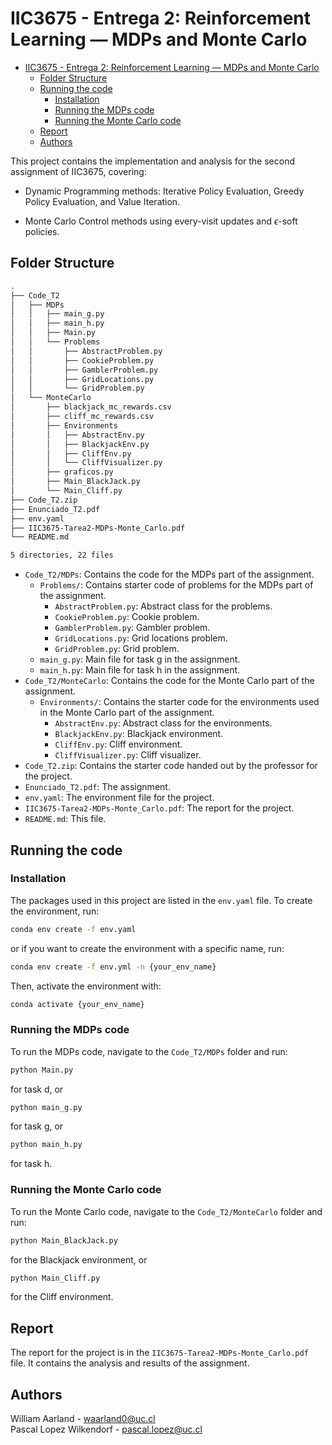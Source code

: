 # IIC3675 - Entrega 2: Reinforcement Learning — MDPs and Monte Carlo

- [IIC3675 - Entrega 2: Reinforcement Learning — MDPs and Monte Carlo](#iic3675---entrega-2-reinforcement-learning--mdps-and-monte-carlo)
  - [Folder Structure](#folder-structure)
  - [Running the code](#running-the-code)
    - [Installation](#installation)
    - [Running the MDPs code](#running-the-mdps-code)
    - [Running the Monte Carlo code](#running-the-monte-carlo-code)
  - [Report](#report)
  - [Authors](#authors)

This project contains the implementation and analysis for the second assignment of IIC3675, covering:

- Dynamic Programming methods: Iterative Policy Evaluation, Greedy Policy Evaluation, and Value Iteration.

- Monte Carlo Control methods using every-visit updates and $\epsilon$-soft policies.


## Folder Structure

```bash
.
├── Code_T2
│   ├── MDPs
│   │   ├── main_g.py
│   │   ├── main_h.py
│   │   ├── Main.py
│   │   └── Problems
│   │       ├── AbstractProblem.py
│   │       ├── CookieProblem.py
│   │       ├── GamblerProblem.py
│   │       ├── GridLocations.py
│   │       └── GridProblem.py
│   └── MonteCarlo
│       ├── blackjack_mc_rewards.csv
│       ├── cliff_mc_rewards.csv
│       ├── Environments
│       │   ├── AbstractEnv.py
│       │   ├── BlackjackEnv.py
│       │   ├── CliffEnv.py
│       │   └── CliffVisualizer.py
│       ├── graficos.py
│       ├── Main_BlackJack.py
│       └── Main_Cliff.py
├── Code_T2.zip
├── Enunciado_T2.pdf
├── env.yaml
├── IIC3675-Tarea2-MDPs-Monte_Carlo.pdf
└── README.md

5 directories, 22 files
```

- `Code_T2/MDPs`: Contains the code for the MDPs part of the assignment.
  - `Problems/`: Contains starter code of problems for the MDPs part of the assignment.
    - `AbstractProblem.py`: Abstract class for the problems.
    - `CookieProblem.py`: Cookie problem.
    - `GamblerProblem.py`: Gambler problem.
    - `GridLocations.py`: Grid locations problem.
    - `GridProblem.py`: Grid problem.
  - `main_g.py`: Main file for task g in the assignment.
  - `main_h.py`: Main file for task h in the assignment.
- `Code_T2/MonteCarlo`: Contains the code for the Monte Carlo part of the assignment.
  - `Environments/`: Contains the starter code for the environments used in the Monte Carlo part of the assignment.
    - `AbstractEnv.py`: Abstract class for the environments.
    - `BlackjackEnv.py`: Blackjack environment.
    - `CliffEnv.py`: Cliff environment.
    - `CliffVisualizer.py`: Cliff visualizer.
- `Code_T2.zip`: Contains the starter code handed out by the professor for the project.
- `Enunciado_T2.pdf`: The assignment.
- `env.yaml`: The environment file for the project.
- `IIC3675-Tarea2-MDPs-Monte_Carlo.pdf`: The report for the project.
- `README.md`: This file.

## Running the code

### Installation

The packages used in this project are listed in the `env.yaml` file. To create the environment, run:

```bash
conda env create -f env.yaml
```

or if you want to create the environment with a specific name, run:

```bash
conda env create -f env.yml -n {your_env_name}
```

Then, activate the environment with:

```bash
conda activate {your_env_name}
```

### Running the MDPs code

To run the MDPs code, navigate to the `Code_T2/MDPs` folder and run:

```python
python Main.py
```

for task d, or

```python
python main_g.py
```

for task g, or

```python
python main_h.py
```

for task h.

### Running the Monte Carlo code

To run the Monte Carlo code, navigate to the `Code_T2/MonteCarlo` folder and run:

```python
python Main_BlackJack.py
```

for the Blackjack environment, or

```python
python Main_Cliff.py
```

for the Cliff environment.

## Report

The report for the project is in the `IIC3675-Tarea2-MDPs-Monte_Carlo.pdf` file. It contains the analysis and results of the assignment.

## Authors

William Aarland - waarland0@uc.cl \
Pascal Lopez Wilkendorf - pascal.lopez@uc.cl

